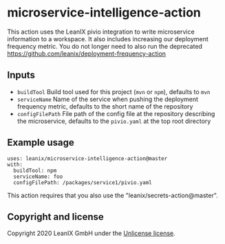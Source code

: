 # microservice-intelligence-action

This action uses the LeanIX pivio integration to write microservice information to a workspace.
It also includes increasing our deployment frequency metric. You do not longer need to also run the deprecated https://github.com/leanix/deployment-frequency-action

## Inputs

* `buildTool`    Build tool used for this project (`mvn` or `npm`), defaults to `mvn`
* `serviceName`  Name of the service when pushing the deployment frequency metric, defaults to the short name of the repository
* `configFilePath`  File path of the config file at the repository describing the microservice, defaults to the `pivio.yaml` at the top root directory

## Example usage
```
uses: leanix/microservice-intelligence-action@master
with:
  buildTool: npm
  serviceName: foo
  configFilePath: /packages/service1/pivio.yaml
```

This action requires that you also use the "leanix/secrets-action@master".

## Copyright and license

Copyright 2020 LeanIX GmbH under the [Unlicense license](LICENSE).